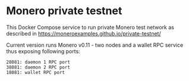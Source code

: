 # Monero private testnet


This Docker Compose service to run private Monero test network as described in https://moneroexamples.github.io/private-testnet/


Current version runs Monero v0.11 - two nodes and a wallet RPC service thus exposing following ports:

```
28081: daemon 1 RPC port
38081: daemon 2 RPC port
18081: wallet RPC port
```
